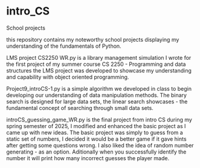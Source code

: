 # intro_CS
School projects

this repository contains my noteworthy school projects displaying my understanding of the fundamentals of Python. 

LMS project CS2250 WR.py is a library management simulation I wrote for the first project of my summer course CS 2250 - Programming and data structures
the LMS project was developed to showcase my understanding and capability with object oriented programming.

Project9_introCS-1.py is a simple algorithm we developed in class to begin developing our understanding of data manipulation methods. The binary search is designed for large data sets, the linear search showcases -
the fundamental concept of searching through small data sets.

introCS_guessing_game_WR.py is the final project from intro CS during my spring semester of 2025, I modified and enhanced the basic project as I came up with new ideas. 
The basic project was simply to guess from a static set of numbers, I decided it would be a better game if it gave hints after getting some questions wrong. I also liked the idea of random number generating -
as an option. Aditionally when you successfully identify the number it will print how many incorrect guesses the player made. 
